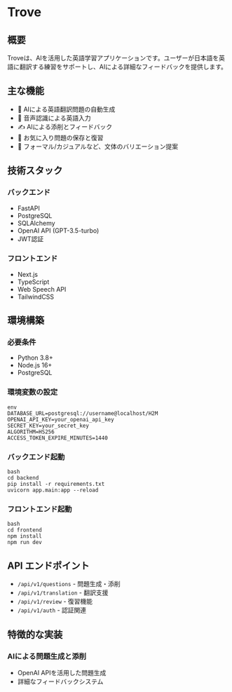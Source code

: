 # Trove

## 概要
Troveは、AIを活用した英語学習アプリケーションです。ユーザーが日本語を英語に翻訳する練習をサポートし、AIによる詳細なフィードバックを提供します。

## 主な機能
- 🎯 AIによる英語翻訳問題の自動生成
- 🎤 音声認識による英語入力
- ✍️ AIによる添削とフィードバック
- 📝 お気に入り問題の保存と復習
- 🔄 フォーマル/カジュアルなど、文体のバリエーション提案

## 技術スタック
### バックエンド
- FastAPI
- PostgreSQL
- SQLAlchemy
- OpenAI API (GPT-3.5-turbo)
- JWT認証

### フロントエンド
- Next.js
- TypeScript
- Web Speech API
- TailwindCSS

## 環境構築

### 必要条件
- Python 3.8+
- Node.js 16+
- PostgreSQL

### 環境変数の設定
```
env
DATABASE_URL=postgresql://username@localhost/H2M
OPENAI_API_KEY=your_openai_api_key
SECRET_KEY=your_secret_key
ALGORITHM=HS256
ACCESS_TOKEN_EXPIRE_MINUTES=1440
```
### バックエンド起動
```
bash
cd backend
pip install -r requirements.txt
uvicorn app.main:app --reload
```

### フロントエンド起動
```
bash
cd frontend
npm install
npm run dev
```

## API エンドポイント
- `/api/v1/questions` - 問題生成・添削
- `/api/v1/translation` - 翻訳支援
- `/api/v1/review` - 復習機能
- `/api/v1/auth` - 認証関連

## 特徴的な実装

### AIによる問題生成と添削
- OpenAI APIを活用した問題生成
- 詳細なフィードバックシステム
